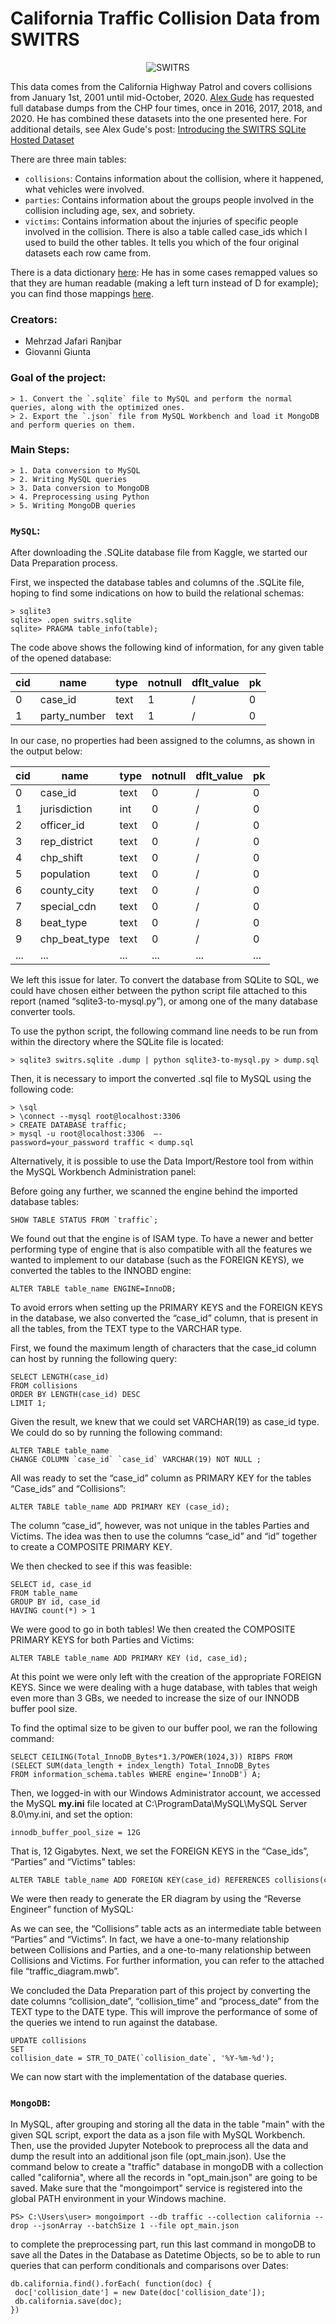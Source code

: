 # California Traffic Collision Data from SWITRS

<p align="center"> 
    <img src="https://i.ibb.co/wQQf9rG/tram-auto-crash-in-1957-frederiksplein-amsterdam.jpg" alt="SWITRS">
 </p>


This data comes from the California Highway Patrol and covers collisions from January 1st, 2001 until mid-October, 2020. [Alex Gude](https://alexgude.com/) has requested full database dumps from the CHP four times, once in 2016, 2017, 2018, and 2020. He has combined these datasets into the one presented here. For additional details, see Alex Gude's post: [Introducing the SWITRS SQLite Hosted Dataset](https://alexgude.com/blog/switrs-sqlite-hosted-dataset/)


There are three main tables:

* `collisions`: Contains information about the collision, where it happened, what vehicles were involved.
* `parties`: Contains information about the groups people involved in the collision including age, sex, and sobriety.
* `victims`: Contains information about the injuries of specific people involved in the collision.
There is also a table called case_ids which I used to build the other tables. It tells you which of the four original datasets each row came from.

There is a data dictionary [here](https://tims.berkeley.edu/help/SWITRS.php): He has in some cases remapped values so that they are human readable (making a left turn instead of D for example); you can find those mappings [here](https://github.com/agude/SWITRS-to-SQLite/blob/master/switrs_to_sqlite/value_maps.py).


### Creators:
* Mehrzad Jafari Ranjbar
* Giovanni Giunta


### Goal of the project: 
    > 1. Convert the `.sqlite` file to MySQL and perform the normal queries, along with the optimized ones.
    > 2. Export the `.json` file from MySQL Workbench and load it MongoDB and perform queries on them.


### Main Steps:
    > 1. Data conversion to MySQL
    > 2. Writing MySQL queries
    > 3. Data conversion to MongoDB
    > 4. Preprocessing using Python
    > 5. Writing MongoDB queries


### `MySQL`: 
After downloading the .SQLite database file from Kaggle, we started our Data Preparation process.

First, we inspected the database tables and columns of the .SQLite file, hoping to find some indications on how to build the relational schemas:

```
> sqlite3
sqlite> .open switrs.sqlite
sqlite> PRAGMA table_info(table);
```

The code above shows the following kind of information, for any given table of the opened database:

  cid   |     name        |       type        |     notnull     |  dflt_value    |      pk
------- | --------------  | ----------------- | --------------- | -------------- | --------------
  0     |   case_id       |       text        |       1         |      /         |      0
  1     |   party_number  |       text        |       1         |      /         |      0


In our case, no properties had been assigned to the columns, as shown in the output below:

  cid   |     name        |       type        |     notnull     |  dflt_value    |      pk
------- | --------------  | ----------------- | --------------- | -------------- | --------------
  0     |   case_id       |       text        |       0         |      /         |      0
  1     |   jurisdiction  |       int         |       0         |      /         |      0
  2     |   officer_id    |       text        |       0         |      /         |      0
  3     |   rep_district  |       text        |       0         |      /         |      0
  4     |   chp_shift     |       text        |       0         |      /         |      0
  5     |   population    |       text        |       0         |      /         |      0
  6     |   county_city   |       text        |       0         |      /         |      0
  7     |   special_cdn   |       text        |       0         |      /         |      0
  8     |   beat_type     |       text        |       0         |      /         |      0
  9     |   chp_beat_type |       text        |       0         |      /         |      0
  ...   |     ...         |       ...         |       ...       |      ...       |     ...


We left this issue for later. To convert the database from SQLite to SQL, we could have chosen either between the python script file attached to this report (named “sqlite3-to-mysql.py”), or among one of the many database converter tools.

To use the python script, the following command line needs to be run from within the directory where the SQLite file is located: 
```
> sqlite3 switrs.sqlite .dump | python sqlite3-to-mysql.py > dump.sql
```

Then, it is necessary to import the converted .sql file to MySQL using the following code:

```
> \sql
> \connect --mysql root@localhost:3306
> CREATE DATABASE traffic;
> mysql -u root@localhost:3306  –-password=your_password traffic < dump.sql 
```

Alternatively, it is possible to use the Data Import/Restore tool from within the MySQL Workbench Administration panel:

Before going any further, we scanned the engine behind the imported database tables:

```
SHOW TABLE STATUS FROM `traffic`;
```

We found out that the engine is of ISAM type. To have a newer and better performing type of engine that is also compatible with all the features we wanted to implement to our database (such as the FOREIGN KEYS), we converted the tables to the INNOBD engine:

```
ALTER TABLE table_name ENGINE=InnoDB;
```

To avoid errors when setting up the PRIMARY KEYS and the FOREIGN KEYS in the database, we also converted the “case_id” column, that is present in all the tables, from the TEXT type to the VARCHAR type.

First, we found the maximum length of characters that the case_id column can host by running the following query:

```
SELECT LENGTH(case_id)
FROM collisions
ORDER BY LENGTH(case_id) DESC
LIMIT 1;
```

Given the result, we knew that we could set VARCHAR(19) as case_id type. We could do so by running the following command: 

```
ALTER TABLE table_name
CHANGE COLUMN `case_id` `case_id` VARCHAR(19) NOT NULL ;
```

All was ready to set the “case_id” column as PRIMARY KEY for the tables “Case_ids” and “Collisions”:

```
ALTER TABLE table_name ADD PRIMARY KEY (case_id);
```

The column “case_id”, however, was not unique in the tables Parties and Victims. The idea was then to use the columns “case_id” and “id” together to create a COMPOSITE PRIMARY KEY.

We then checked to see if this was feasible:

```
SELECT id, case_id
FROM table_name
GROUP BY id, case_id
HAVING count(*) > 1
```

We were good to go in both tables! We then created the COMPOSITE PRIMARY KEYS for both Parties and Victims:

```
ALTER TABLE table_name ADD PRIMARY KEY (id, case_id);
```

At this point we were only left with the creation of the appropriate FOREIGN KEYS. Since we were dealing with a huge database, with tables that weigh even more than 3 GBs, we needed to increase the size of our INNODB buffer pool size. 

To find the optimal size to be given to our buffer pool, we ran the following command:

```
SELECT CEILING(Total_InnoDB_Bytes*1.3/POWER(1024,3)) RIBPS FROM
(SELECT SUM(data_length + index_length) Total_InnoDB_Bytes
FROM information_schema.tables WHERE engine='InnoDB') A;
```

Then, we logged-in with our Windows Administrator account, we accessed the MySQL **my.ini** file located at C:\ProgramData\MySQL\MySQL Server 8.0\my.ini, and set the option:
```
innodb_buffer_pool_size = 12G
```

That is, 12 Gigabytes. Next, we set the FOREIGN KEYS in the “Case_ids”, “Parties” and “Victims” tables:
```
ALTER TABLE table_name ADD FOREIGN KEY(case_id) REFERENCES collisions(case_id);
```

We were then ready to generate the ER diagram by using the “Reverse Engineer” function of MySQL:


As we can see, the “Collisions” table acts as an intermediate table between “Parties” and “Victims”. In fact, we have a one-to-many relationship between Collisions and Parties, and a one-to-many relationship between Collisions and Victims. For further information, you can refer to the attached file “traffic\_diagram.mwb”.

We concluded the Data Preparation part of this project by converting the date columns “collision_date”, “collision_time” and “process_date” from the TEXT type to the DATE type. This will improve the performance of some of the queries we intend to run against the database.
```
UPDATE collisions 
SET 
collision_date = STR_TO_DATE(`collision_date`, '%Y-%m-%d');
```

We can now start with the implementation of the database queries.


### `MongoDB`: 

In MySQL, after grouping and storing all the data in the table "main" with the given SQL script, export the data as a json file with MySQL Workbench. Then, use the provided Jupyter Notebook to preprocess all the data and dump the result into an additional json file (opt_main.json).
Use the command below to create a "traffic" database in mongoDB with a collection called "california", where all the records in "opt_main.json" are going to be saved.
Make sure that the "mongoimport" service is registered into the global PATH environment in your Windows machine.

```
PS> C:\Users\user> mongoimport --db traffic --collection california --drop --jsonArray --batchSize 1 --file opt_main.json
```

to complete the preprocessing part, run this last command in mongoDB to save all the Dates in the Database as Datetime Objects, so be to able to run queries that can perform conditionals and comparisons over Dates:

```
db.california.find().forEach( function(doc) {
 doc['collision_date'] = new Date(doc['collision_date']);
 db.california.save(doc);
})
```


